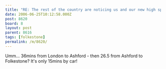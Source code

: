 ```yaml
---
title: "RE: The rest of the country are noticing us and our new high speed rail link - 8620"
date: 2006-06-25T10:12:58.000Z
post: 8620
board: 8
layout: post
parent: 8616
tags: [folkestone]
permalink: /m/8620/
---
```

Umm... 36mins from London to Ashford - then 26.5 from Ashford to Folkestone? It's only 15mins by car!
